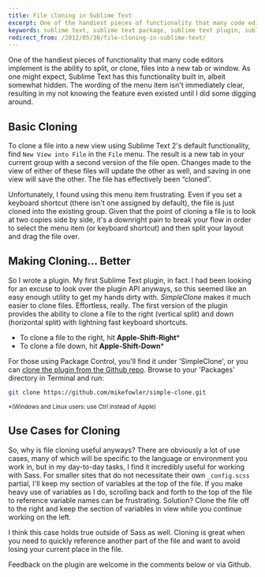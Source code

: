 ```yaml
---
title: File cloning in Sublime Text
excerpt: One of the handiest pieces of functionality that many code editors implement is the ability to split, or clone, files into a new tab or window. As one might expect, Sublime Text has this functionality built in, albeit somewhat hidden.
keywords: sublime text, sublime text package, sublime text plugin, sublime text clone file
redirect_from: /2012/05/30/file-cloning-in-sublime-text/
---
```

One of the handiest pieces of functionality that many code editors implement is the ability to split, or clone, files into a new tab or window. As one might expect, Sublime Text has this functionality built in, albeit somewhat hidden. The wording of the menu item isn't immediately clear, resulting in my not knowing the feature even existed until I did some digging around.

## Basic Cloning

To clone a file into a new view using Sublime Text 2's default functionality, find `New View into File` in the `File` menu. The result is a new tab in your current group with a second version of the file open. Changes made to the view of either of these files will update the other as well, and saving in one view will save the other. The file has effectively been “cloned”.

Unfortunately, I found using this menu item frustrating. Even if you set a keyboard shortcut (there isn't one assigned by default), the file is just cloned into the existing group. Given that the point of cloning a file is to look at two copies side by side, it's a downright pain to break your flow in order to select the menu item (or keyboard shortcut) and then split your layout and drag the file over.

Making Cloning… Better
------------------------

So I wrote a plugin. My first Sublime Text plugin, in fact. I had been looking for an excuse to look over the plugin API anyways, so this seemed like an easy enough utility to get my hands dirty with. _SimpleClone_ makes it much easier to clone files. Effortless, really. The first version of the plugin provides the ability to clone a file to the right (vertical split) and down (horizontal split) with lightning fast keyboard shortcuts.

  * To clone a file to the right, hit **Apple-Shift-Right***
  * To clone a file down, hit **Apple-Shift-Down***

For those using Package Control, you'll find it under 'SimpleClone', or you can [clone the plugin from the Github repo](http://github.com/mikefowler/simple-clone). Browse to your 'Packages' directory in Terminal and run:

```bash
git clone https://github.com/mikefowler/simple-clone.git
```

<small>*(Windows and Linux users: use Ctrl instead of Apple)</small>

Use Cases for Cloning
---------------------

So, why is file cloning useful anyways? There are obviously a lot of use cases, many of which will be specific to the language or environment you work in, but in my day-to-day tasks, I find it incredibly useful for working with Sass. For smaller sites that do not necessitate their own `_config.scss` partial, I'll keep my section of variables at the top of the file. If you make heavy use of variables as I do, scrolling back and forth to the top of the file to reference variable names can be frustrating. Solution? Clone the file off to the right and keep the section of variables in view while you continue working on the left.

I think this case holds true outside of Sass as well. Cloning is great when you need to quickly reference another part of the file and want to avoid losing your current place in the file.

Feedback on the plugin are welcome in the comments below or via Github.
